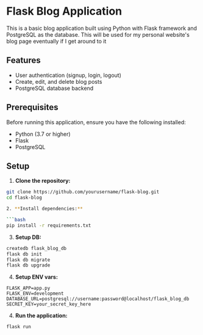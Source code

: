 # Flask Blog Application

This is a basic blog application built using Python with Flask framework and PostgreSQL as the database. This will be used for my personal website's blog page eventually if I get around to it

## Features

- User authentication (signup, login, logout)
- Create, edit, and delete blog posts
- PostgreSQL database backend

## Prerequisites

Before running this application, ensure you have the following installed:

- Python (3.7 or higher)
- Flask
- PostgreSQL

## Setup

1. **Clone the repository:**

  ```bash
  git clone https://github.com/yourusername/flask-blog.git
  cd flask-blog

2. **Install dependencies:**

  ```bash
  pip install -r requirements.txt  
  ```

3. **Setup DB:**

  ```bash
  createdb flask_blog_db
  flask db init
  flask db migrate
  flask db upgrade
  ```

4. **Setup ENV vars:**  
  ```
  FLASK_APP=app.py
  FLASK_ENV=development
  DATABASE_URL=postgresql://username:password@localhost/flask_blog_db
  SECRET_KEY=your_secret_key_here  
  ```
4. **Run the application:**  

  ```bash
  flask run
  ```



